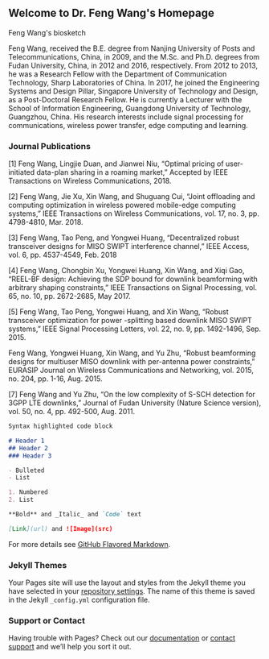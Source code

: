 ## Welcome to Dr. Feng Wang's Homepage

Feng Wang's biosketch

Feng Wang, received the B.E. degree from Nanjing University of Posts and Telecommunications, China, in 2009, and the M.Sc. and Ph.D. degrees from Fudan University, China, in 2012 and 2016, respectively. From 2012 to 2013, he was a Research Fellow with the Department of Communication Technology, Sharp Laboratories of China. In 2017, he joined the Engineering Systems and Design Pillar, Singapore University of Technology and Design, as a Post-Doctoral Research Fellow. He is currently a Lecturer with the School of Information Engineering, Guangdong University of Technology, Guangzhou, China. His research interests include signal processing for communications, wireless power transfer, edge computing and learning.


### Journal Publications

[1] Feng Wang, Lingjie Duan, and Jianwei Niu, “Optimal pricing of user-initiated data-plan sharing in a roaming market,” Accepted by IEEE Transactions on Wireless Communications, 2018.

[2]	Feng Wang, Jie Xu, Xin Wang, and Shuguang Cui, “Joint offloading and computing optimization in wireless powered mobile-edge computing systems,” IEEE Transactions on Wireless Communications, vol. 17, no. 3, pp. 4798-4810, Mar. 2018.

[3]	Feng Wang, Tao Peng, and Yongwei Huang, “Decentralized robust transceiver designs for MISO SWIPT interference channel,” IEEE Access, vol. 6, pp. 4537-4549, Feb. 2018

[4]	Feng Wang, Chongbin Xu, Yongwei Huang, Xin Wang, and Xiqi Gao, “REEL-BF design: Achieving the SDP bound for downlink beamforming with arbitrary shaping constraints,” IEEE Transactions on Signal Processing, vol. 65, no. 10, pp. 2672-2685, May 2017.

[5]	Feng Wang, Tao Peng, Yongwei Huang, and Xin Wang, “Robust transceiver optimization for power -splitting based downlink MISO SWIPT systems,” IEEE Signal Processing Letters, vol. 22, no. 9, pp. 1492-1496, Sep. 2015.

Feng Wang, Yongwei Huang, Xin Wang, and Yu Zhu, “Robust beamforming designs for multiuser MISO downlink with per-antenna power constraints,” EURASIP Journal on Wireless Communications and Networking, vol. 2015, no. 204, pp. 1-16, Aug. 2015.

[7]	Feng Wang and Yu Zhu, “On the low complexity of S-SCH detection for 3GPP LTE downlinks,” Journal of Fudan University (Nature Science version), vol. 50, no. 4, pp. 492-500, Aug. 2011.


```markdown
Syntax highlighted code block

# Header 1
## Header 2
### Header 3

- Bulleted
- List

1. Numbered
2. List

**Bold** and _Italic_ and `Code` text

[Link](url) and ![Image](src)
```

For more details see [GitHub Flavored Markdown](https://guides.github.com/features/mastering-markdown/).

### Jekyll Themes

Your Pages site will use the layout and styles from the Jekyll theme you have selected in your [repository settings](https://github.com/fengwang13/fengwang13.github.io/settings). The name of this theme is saved in the Jekyll `_config.yml` configuration file.

### Support or Contact

Having trouble with Pages? Check out our [documentation](https://help.github.com/categories/github-pages-basics/) or [contact support](https://github.com/contact) and we’ll help you sort it out.
